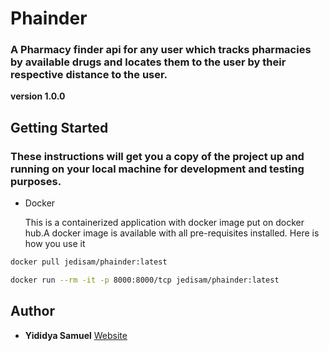 # Phainder
### A Pharmacy finder api for any user which tracks pharmacies by available drugs and locates them to the user by their respective distance to the user.
**version 1.0.0**

## Getting Started
### These instructions will get you a copy of the project up and running on your local machine for development and testing purposes.


- Docker
  
  This is a containerized application with docker image put on docker hub.A docker image is available with all pre-requisites installed. Here is how you use it

 ```bash
docker pull jedisam/phainder:latest
```
 ```bash
docker run --rm -it -p 8000:8000/tcp jedisam/phainder:latest
```

## Author

- **Yididya Samuel** [Website](https://jedisam.github.io/)

